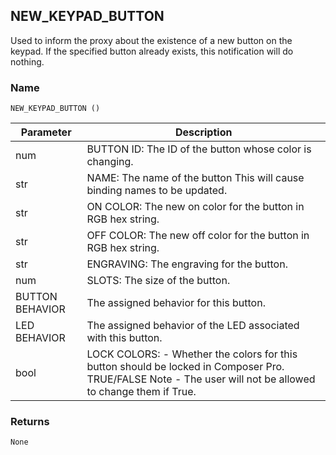 ## NEW\_KEYPAD\_BUTTON

Used to inform the proxy about the existence of a new button on the keypad. If the specified button already exists, this notification will do nothing.


### Name

`NEW_KEYPAD_BUTTON ()`


| Parameter       | Description                                                                                                                                                 |
| --------------- | ----------------------------------------------------------------------------------------------------------------------------------------------------------- |
| num             | BUTTON ID: The ID of the button whose color is changing.                                                                                                    |
| str             | NAME: The name of the button This will cause binding names to be updated.                                                                                   |
| str             | ON COLOR: The new on color for the button in RGB hex string.                                                                                                |
| str             | OFF COLOR: The new off color for the button in RGB hex string.                                                                                              |
| str             | ENGRAVING: The engraving for the button.                                                                                                                    |
| num             | SLOTS: The size of the button.                                                                                                                              |
| BUTTON BEHAVIOR | The assigned behavior for this button.                                                                                                                      |
| LED BEHAVIOR    | The assigned behavior of the LED associated with this button.                                                                                               |
| bool            | LOCK COLORS:  - Whether the colors for this button should be locked in Composer Pro. TRUE/FALSE Note - The user will not be allowed to change them if True. |


### Returns

`None`
